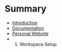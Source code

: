 # Summary

* [Introduction](README.md)
* [Documentation](guides/DOCUMENTATION.md)
* [Personal Website](guides/personal_website/README.md)
* 1. Workspace Setup

